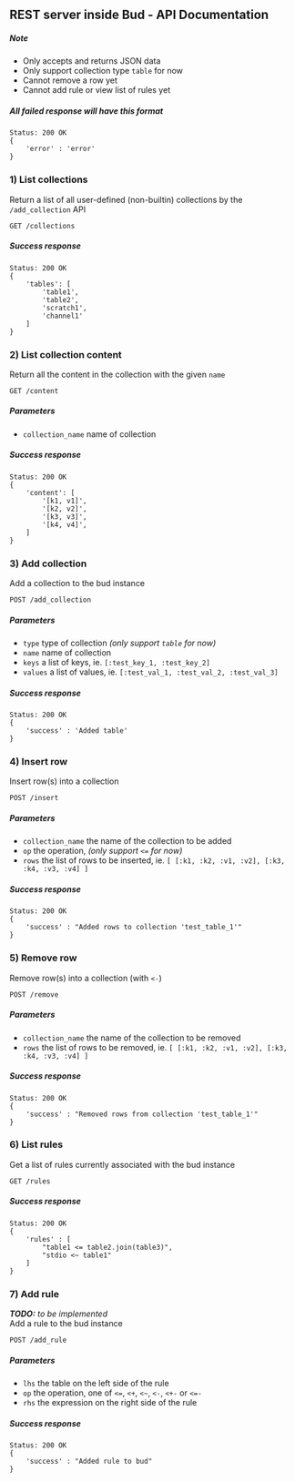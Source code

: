 ## REST server inside Bud - API Documentation
##### Note
* Only accepts and returns JSON data
* Only support collection type `table` for now
* Cannot remove a row yet
* Cannot add rule or view list of rules yet

##### All failed response will have this format
    Status: 200 OK
    {
        'error' : 'error'
    }

### 1) List collections
Return a list of all user-defined (non-builtin) collections by the `/add_collection` API

    GET /collections
##### Success response
    Status: 200 OK
    {
        'tables': [
            'table1',
            'table2',
            'scratch1',
            'channel1'
        ]
    }


### 2) List collection content
Return all the content in the collection with the given `name`

    GET /content
##### Parameters
* `collection_name` name of collection

##### Success response
    Status: 200 OK
    {
        'content': [
            '[k1, v1]',
            '[k2, v2]',
            '[k3, v3]',
            '[k4, v4]',
        ]
    }


### 3) Add collection
Add a collection to the bud instance

    POST /add_collection
##### Parameters
* `type` type of collection _(only support `table` for now)_
* `name` name of collection
* `keys` a list of keys, ie. `[:test_key_1, :test_key_2]`
* `values` a list of values, ie. `[:test_val_1, :test_val_2, :test_val_3]`

##### Success response
    Status: 200 OK
    {
        'success' : 'Added table'
    }


### 4) Insert row
Insert row(s) into a collection

    POST /insert
##### Parameters
* `collection_name` the name of the collection to be added
* `op` the operation, _(only support `<=` for now)_
* `rows` the list of rows to be inserted, ie. `[ [:k1, :k2, :v1, :v2], [:k3, :k4, :v3, :v4] ]`

##### Success response
    Status: 200 OK
    {
        'success' : "Added rows to collection 'test_table_1'"
    }


### 5) Remove row
Remove row(s) into a collection (with `<-`)

    POST /remove
##### Parameters
* `collection_name` the name of the collection to be removed
* `rows` the list of rows to be removed, ie. `[ [:k1, :k2, :v1, :v2], [:k3, :k4, :v3, :v4] ]`

##### Success response
    Status: 200 OK
    {
        'success' : "Removed rows from collection 'test_table_1'"
    }


### 6) List rules
Get a list of rules currently associated with the bud instance

    GET /rules

##### Success response
    Status: 200 OK
    {
        'rules' : [
            "table1 <= table2.join(table3)",
            "stdio <~ table1"
        ]
    }


### 7) Add rule
_**TODO:**  to be implemented_  
Add a rule to the bud instance

    POST /add_rule
##### Parameters
* `lhs` the table on the left side of the rule
* `op` the operation, one of `<=`, `<+`, `<~`, `<-`, `<+-` or `<=-`
* `rhs` the expression on the right side of the rule

##### Success response
    Status: 200 OK
    {
        'success' : "Added rule to bud"
    }
